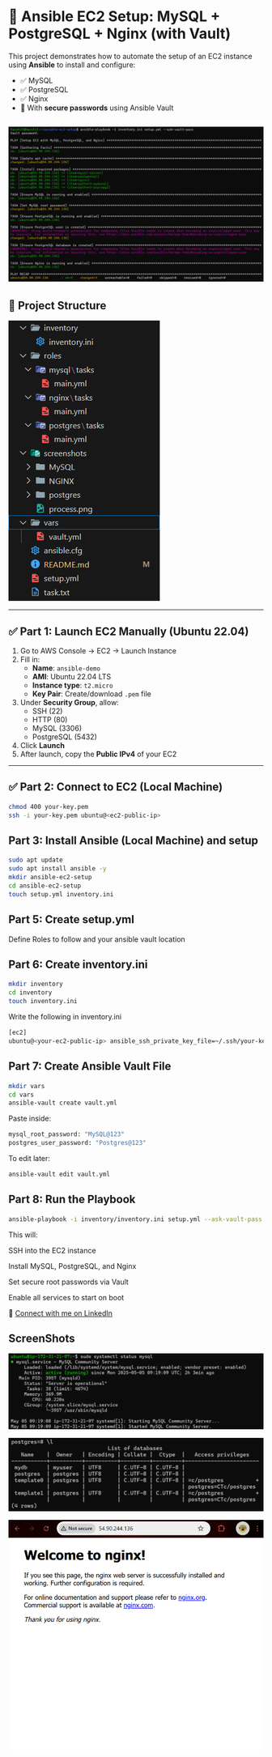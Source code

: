 # 🚀 Ansible EC2 Setup: MySQL + PostgreSQL + Nginx (with Vault)

This project demonstrates how to automate the setup of an EC2 instance using **Ansible** to install and configure:

- ✅ MySQL
- ✅ PostgreSQL
- ✅ Nginx  
- 🔐 With **secure passwords** using Ansible Vault

![Process Screenshot](screenshots/process.png)
---

## 📁 Project Structure

![Folder Structure](screenshots/folderStructure.png)

---

## ✅ Part 1: Launch EC2 Manually (Ubuntu 22.04)

1. Go to AWS Console → EC2 → Launch Instance
2. Fill in:
   - **Name**: `ansible-demo`
   - **AMI**: Ubuntu 22.04 LTS
   - **Instance type**: `t2.micro`
   - **Key Pair**: Create/download `.pem` file
3. Under **Security Group**, allow:
   - SSH (22)
   - HTTP (80)
   - MySQL (3306)
   - PostgreSQL (5432)
4. Click **Launch**
5. After launch, copy the **Public IPv4** of your EC2

---

## ✅ Part 2: Connect to EC2 (Local Machine)

```bash
chmod 400 your-key.pem
ssh -i your-key.pem ubuntu@<ec2-public-ip>
```

 ## Part 3: Install Ansible (Local Machine) and setup
```bash
sudo apt update
sudo apt install ansible -y
mkdir ansible-ec2-setup
cd ansible-ec2-setup
touch setup.yml inventory.ini
```

## Part 5: Create setup.yml

Define Roles to follow and your ansible vault location

## Part 6: Create inventory.ini
```bash
mkdir inventory
cd inventory
touch inventory.ini
```

Write the following in inventory.ini

```bash
[ec2]
ubuntu@<your-ec2-public-ip> ansible_ssh_private_key_file=~/.ssh/your-key.pem ansible_user=ubuntu
```

## Part 7: Create Ansible Vault File
```bash
mkdir vars
cd vars
ansible-vault create vault.yml
```

Paste inside:

```bash
mysql_root_password: "MySQL@123"
postgres_user_password: "Postgres@123"
```
To edit later:

```bash
ansible-vault edit vault.yml
```

## Part 8: Run the Playbook
```bash
ansible-playbook -i inventory/inventory.ini setup.yml --ask-vault-pass

```

This will:

SSH into the EC2 instance

Install MySQL, PostgreSQL, and Nginx

Set secure root passwords via Vault

Enable all services to start on boot

🔗 [Connect with me on LinkedIn]([https://www.linkedin.com/in/your-linkedin-username/](https://www.linkedin.com/in/harshit-khatsuriya-13a607274/))


## ScreenShots

![MySQL](screenshots/MySQL/img2.png)

![MySQL](screenshots/postgres/img2.png)

![MySQL](screenshots/NGINX/img2.png)
